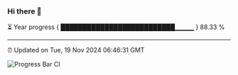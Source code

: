 ### Hi there 👋

⏳ Year progress { ██████████████████████████▁▁▁▁ } 88.33 %

---

⏰ Updated on Tue, 19 Nov 2024 06:46:31 GMT

![Progress Bar CI](https://github.com/IshwaranRudhara/GIT-ACTION/workflows/Progress%20Bar%20CI/badge.svg)
